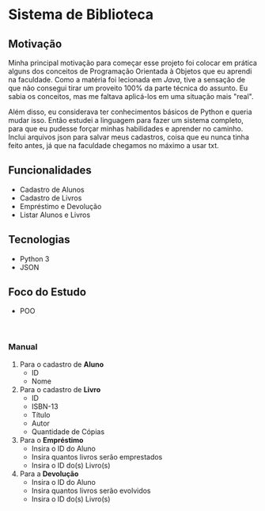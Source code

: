# Sistema de Biblioteca

## Motivação

Minha principal motivação para começar esse projeto foi colocar em prática alguns dos conceitos de Programação Orientada à Objetos que eu aprendi na faculdade. Como a matéria foi lecionada em *Java*, tive a sensação de que não consegui tirar um proveito 100% da parte técnica do assunto. Eu sabia os conceitos, mas me faltava aplicá-los em uma situação mais "real".

Além disso, eu considerava ter conhecimentos básicos de Python e queria mudar isso. Então estudei a linguagem para fazer um sistema completo, para que eu pudesse forçar minhas habilidades e aprender no caminho. 
Inclui arquivos json para salvar meus cadastros, coisa que eu nunca tinha feito antes, já que na faculdade chegamos no máximo a usar txt.

## Funcionalidades

- Cadastro de Alunos
- Cadastro de Livros
- Empréstimo e Devolução
- Listar Alunos e Livros

## Tecnologias 

- Python 3
- JSON

## Foco do Estudo

- POO

<br>

### Manual

1. Para o cadastro de **Aluno**
    - ID 
    - Nome
2. Para o cadastro de **Livro**
    - ID
    - ISBN-13
    - Título
    - Autor
    - Quantidade de Cópias
3. Para o **Empréstimo**
    - Insira o ID do Aluno
    - Insira quantos livros serão emprestados
    - Insira o ID do(s) Livro(s)
4. Para a **Devolução**
    - Insira o ID do Aluno
    - Insira quantos livros serão evolvidos
    - Insira o ID do(s) Livro(s)
